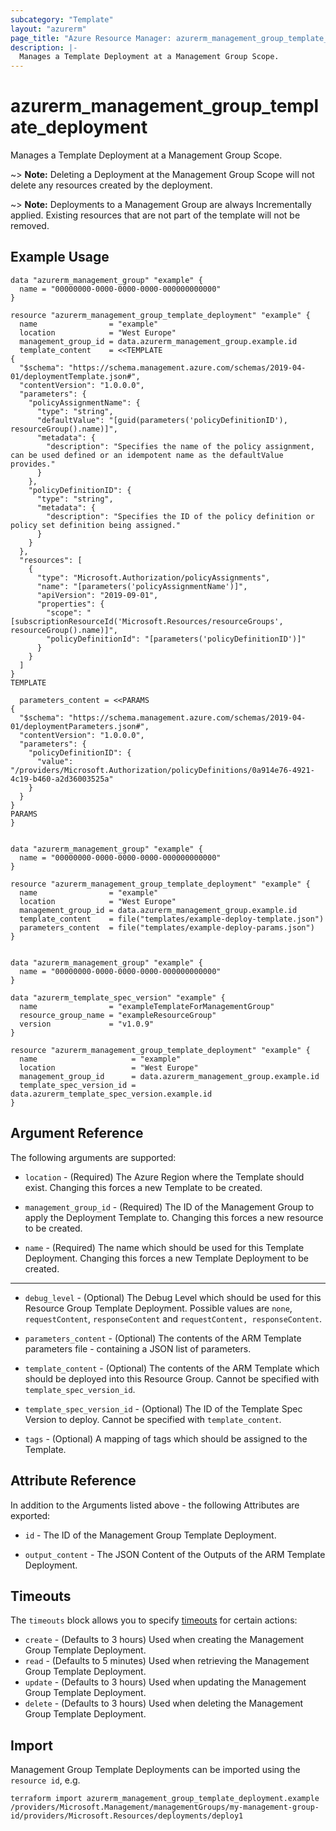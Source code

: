 ```yaml
---
subcategory: "Template"
layout: "azurerm"
page_title: "Azure Resource Manager: azurerm_management_group_template_deployment"
description: |-
  Manages a Template Deployment at a Management Group Scope.
---
```


# azurerm_management_group_template_deployment

Manages a Template Deployment at a Management Group Scope.

~> **Note:** Deleting a Deployment at the Management Group Scope will not delete any resources created by the deployment.

~> **Note:** Deployments to a Management Group are always Incrementally applied. Existing resources that are not part of the template will not be removed.

## Example Usage

```hcl
data "azurerm_management_group" "example" {
  name = "00000000-0000-0000-0000-000000000000"
}

resource "azurerm_management_group_template_deployment" "example" {
  name                = "example"
  location            = "West Europe"
  management_group_id = data.azurerm_management_group.example.id
  template_content    = <<TEMPLATE
{
  "$schema": "https://schema.management.azure.com/schemas/2019-04-01/deploymentTemplate.json#",
  "contentVersion": "1.0.0.0",
  "parameters": {
    "policyAssignmentName": {
      "type": "string",
      "defaultValue": "[guid(parameters('policyDefinitionID'), resourceGroup().name)]",
      "metadata": {
        "description": "Specifies the name of the policy assignment, can be used defined or an idempotent name as the defaultValue provides."
      }
    },
    "policyDefinitionID": {
      "type": "string",
      "metadata": {
        "description": "Specifies the ID of the policy definition or policy set definition being assigned."
      }
    }
  },
  "resources": [
    {
      "type": "Microsoft.Authorization/policyAssignments",
      "name": "[parameters('policyAssignmentName')]",
      "apiVersion": "2019-09-01",
      "properties": {
        "scope": "[subscriptionResourceId('Microsoft.Resources/resourceGroups', resourceGroup().name)]",
        "policyDefinitionId": "[parameters('policyDefinitionID')]"
      }
    }
  ]
}
TEMPLATE

  parameters_content = <<PARAMS
{
  "$schema": "https://schema.management.azure.com/schemas/2019-04-01/deploymentParameters.json#",
  "contentVersion": "1.0.0.0",
  "parameters": {
    "policyDefinitionID": {
      "value": "/providers/Microsoft.Authorization/policyDefinitions/0a914e76-4921-4c19-b460-a2d36003525a"
    }
  }
}
PARAMS
}
```

```hcl

data "azurerm_management_group" "example" {
  name = "00000000-0000-0000-0000-000000000000"
}

resource "azurerm_management_group_template_deployment" "example" {
  name                = "example"
  location            = "West Europe"
  management_group_id = data.azurerm_management_group.example.id
  template_content    = file("templates/example-deploy-template.json")
  parameters_content  = file("templates/example-deploy-params.json")
}
```

```hcl

data "azurerm_management_group" "example" {
  name = "00000000-0000-0000-0000-000000000000"
}

data "azurerm_template_spec_version" "example" {
  name                = "exampleTemplateForManagementGroup"
  resource_group_name = "exampleResourceGroup"
  version             = "v1.0.9"
}

resource "azurerm_management_group_template_deployment" "example" {
  name                     = "example"
  location                 = "West Europe"
  management_group_id      = data.azurerm_management_group.example.id
  template_spec_version_id = data.azurerm_template_spec_version.example.id
}
```

## Argument Reference

The following arguments are supported:

* `location` - (Required) The Azure Region where the Template should exist. Changing this forces a new Template to be created.

* `management_group_id` - (Required) The ID of the Management Group to apply the Deployment Template to. Changing this forces a new resource to be created.

* `name` - (Required) The name which should be used for this Template Deployment. Changing this forces a new Template Deployment to be created.

---

* `debug_level` - (Optional) The Debug Level which should be used for this Resource Group Template Deployment. Possible values are `none`, `requestContent`, `responseContent` and `requestContent, responseContent`.

* `parameters_content` - (Optional) The contents of the ARM Template parameters file - containing a JSON list of parameters.

* `template_content` - (Optional) The contents of the ARM Template which should be deployed into this Resource Group. Cannot be specified with `template_spec_version_id`.

* `template_spec_version_id` - (Optional) The ID of the Template Spec Version to deploy. Cannot be specified with `template_content`.

* `tags` - (Optional) A mapping of tags which should be assigned to the Template.

## Attribute Reference

In addition to the Arguments listed above - the following Attributes are exported:

* `id` - The ID of the Management Group Template Deployment.

* `output_content` - The JSON Content of the Outputs of the ARM Template Deployment.

## Timeouts

The `timeouts` block allows you to specify [timeouts](https://developer.hashicorp.com/terraform/language/resources/configure#define-operation-timeouts) for certain actions:

* `create` - (Defaults to 3 hours) Used when creating the Management Group Template Deployment.
* `read` - (Defaults to 5 minutes) Used when retrieving the Management Group Template Deployment.
* `update` - (Defaults to 3 hours) Used when updating the Management Group Template Deployment.
* `delete` - (Defaults to 3 hours) Used when deleting the Management Group Template Deployment.

## Import

Management Group Template Deployments can be imported using the `resource id`, e.g.

```shell
terraform import azurerm_management_group_template_deployment.example /providers/Microsoft.Management/managementGroups/my-management-group-id/providers/Microsoft.Resources/deployments/deploy1
```
